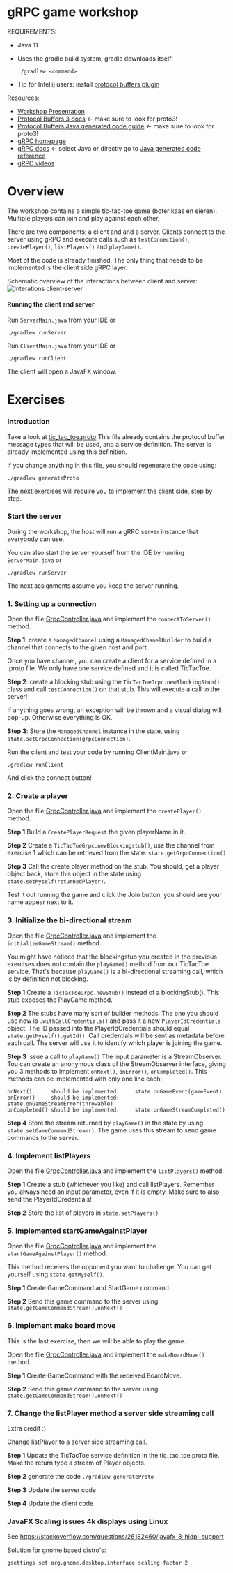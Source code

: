 # gRPC game workshop

REQUIREMENTS: 
 * Java 11
 * Uses the gradle build system, gradle downloads itself!  
       
       ./gradlew <command> 
 
 * Tip for Intellij users: install [protocol buffers plugin](https://plugins.jetbrains.com/plugin/8277-protobuf-support/) 

Resources:
 * [Workshop Presentation](https://docs.google.com/presentation/d/1AoH7IQFmmCYjHm1BozzPpWyjITfZ4e8HF3Uezc8AFII/edit?usp=sharing)
 * [Protocol Buffers 3 docs](https://developers.google.com/protocol-buffers/docs/proto3) <- make sure to look for proto3!
 * [Protocol Buffers Java generated code guide](https://developers.google.com/protocol-buffers/docs/reference/java-generated) <- make sure to look for proto3!
 * [gRPC homepage](https://www.grpc.io/)
 * [gRPC docs](https://www.grpc.io/docs/) <- select Java or directly go to [Java generated code reference](https://www.grpc.io/docs/reference/java/generated-code/)
 * [gRPC videos](https://www.grpc.io/docs/talks/)

# Overview 
The workshop contains a simple tic-tac-toe game (boter kaas en eieren). Multiple players can join and play against each other.

There are two components: a client and and a server. Clients connect to the server using gRPC and execute calls such as `testConnection()`, `createPlayer()`, `listPlayers()` and `playGame()`. 

Most of the code is already finished. The only thing that needs to be implemented is the client side gRPC layer.

Schematic overview of the interactions between client and server:
![Interations client-server](grpc-game-sequence.png)

#### Running the client and server

Run `ServerMain.java` from your IDE or 

    ./gradlew runServer

Run `ClientMain.java` from your IDE or 

    ./gradlew runClient

The client will open a JavaFX window.

# Exercises

### Introduction

Take a look at [tic_tac_toe.proto](src/main/proto/tic_tac_toe.proto) This file already contains the protocol buffer message types that will be used, and a service definition. The server is already implemented using this definition. 

If you change anything in this file, you should regenerate the code using:

    ./gradlew generateProto

The next exercises will require you to implement the client side, step by step.

### Start the server

During the workshop, the host will run a gRPC server instance that everybody can use.

You can also start the server yourself from the IDE by running `ServerMain.java` or 

    ./gradlew runServer
    
The next assignments assume you keep the server running. 

### 1. Setting up a connection

Open the file [GrpcController.java](src/main/java/nl/toefel/tictactoe/client/controller/GrpcController.java) and 
implement the `connectToServer()` method. 

**Step 1**: create a `ManagedChannel` using a `ManagedChanelBuilder` to build a channel that connects to the given host and port.

Once you have channel, you can create a client for a service defined in a .proto file. 
We only have one service defined and it is called TicTacToe.
 
**Step 2**: create a blocking stub using the `TicTacToeGrpc.newBlockingStub()` class and call `testConnection()` on that stub. This will execute a call to the server! 

If anything goes wrong, an exception will be thrown and a visual dialog will pop-up. Otherwise
everything is OK.

**Step 3**: Store the `ManagedChannel` instance in the state, using `state.setGrpcConnection(grpcConnection)`.

Run the client and test your code by running ClientMain.java or 

    .gradlew runClient 

And click the connect button!

### 2. Create a player

Open the file [GrpcController.java](src/main/java/nl/toefel/tictactoe/client/controller/GrpcController.java) and 
implement the `createPlayer()` method. 

**Step 1** Build a `CreatePlayerRequest` the given playerName in it. 

**Step 2** Create a `TicTacToeGrpc.newBlockingstub()`, use the channel from exercise 1 which can be retrieved from the state: `state.getGrpcConnection()`

**Step 3** Call the create player method on the stub. You should, get a player object back, store this object in the state using `state.setMyself(returnedPlayer)`.

Test it out running the game and click the Join button, you should see your name appear next to it. 

### 3. Initialize the bi-directional stream

Open the file [GrpcController.java](src/main/java/nl/toefel/tictactoe/client/controller/GrpcController.java) and 
implement the `initializeGameStream()` method. 

You might have noticed that the blockingstub you created in the previous exercises does not contain the `playGame()` method from our TicTacToe service. That's because `playGame()` is a bi-directional streaming call, which is by definition not blocking. 
 
**Step 1** Create a `TicTacToeGrpc.newStub()` instead of a blockingStub(). This stub exposes the PlayGame method. 

**Step 2** The stubs have many sort of builder methods. The one you should use now is `.withCallCredentials()` and pass it a new `PlayerIdCredentials` object. The ID passed into the PlayerIdCredentials should equal `state.getMyself().getId()`. Call credentials will be sent as metadata before each call. The server will use it to identify which player is joining the game.

**Step 3** Issue a call to `playGame()` The input parameter is a StreamObserver. Tou can create an anonymous class of the StreamObserver interface, giving you 3 methods to implement `onNext()`, `onError()`, `onCompleted()`. This methods can be implemented with only one line each:

    onNext()      should be implemented:     state.onGameEvent(gameEvent)
    onError()     should be implemented:     state.onGameStreamError(throwable)
    onCompleted() should be implemented:     state.onGameStreamCompleted()
    
**Step 4** Store the stream returned by `playGame()` in the state by using `state.setGameCommandStream()`. The game uses this stream to send game commands to the server. 

### 4. Implement listPlayers

Open the file [GrpcController.java](src/main/java/nl/toefel/tictactoe/client/controller/GrpcController.java) and 
implement the `listPlayers()` method. 


**Step 1** Create a stub (whichever you like) and call listPlayers. Remember you always need an input parameter, even if it is empty. Make sure to also send the PlayerIdCredentials!
 
**Step 2** Store the list of players in `state.setPlayers()`

### 5. Implemented startGameAgainstPlayer

Open the file [GrpcController.java](src/main/java/nl/toefel/tictactoe/client/controller/GrpcController.java) and 
implement the `startGameAgainstPlayer()` method.

This method receives the opponent you want to challenge. You can get yourself using `state.getMyself()`. 

**Step 1** Create GameCommand and StartGame command.

**Step 2** Send this game command to the server using `state.getGameCommandStream().onNext()`

### 6. Implement make board move

This is the last exercise, then we will be able to play the game.

Open the file [GrpcController.java](src/main/java/nl/toefel/tictactoe/client/controller/GrpcController.java) and 
implement the `makeBoardMove()` method. 

**Step 1** Create GameCommand with the received BoardMove. 

**Step 2** Send this game command to the server using `state.getGameCommandStream().onNext()`


### 7. Change the listPlayer method a server side streaming call

Extra credit :)

Change listPlayer to a server side streaming call. 

**Step 1** Update the TicTacToe service definition in the tic_tac_toe.proto file. Make the return type a stream of Player objects.

**Step 2** generate the code `./gradlew generateProto`

**Step 3** Update the server code

**Step 4** Update the client code 


### JavaFX Scaling issues 4k displays using Linux

See https://stackoverflow.com/questions/26182460/javafx-8-hidpi-support
 
Solution for gnome based distro's:

    gsettings set org.gnome.desktop.interface scaling-factor 2